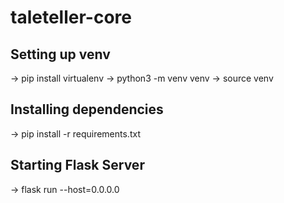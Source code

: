 # taleteller-core

## Setting up venv

-> pip install virtualenv
-> python3 -m venv venv
-> source venv

## Installing dependencies

-> pip install -r requirements.txt

## Starting Flask Server

-> flask run --host=0.0.0.0

